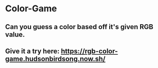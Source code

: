 # Color-Game

## Can you guess a color based off it's given RGB value. 

## Give it a try here: https://rgb-color-game.hudsonbirdsong.now.sh/